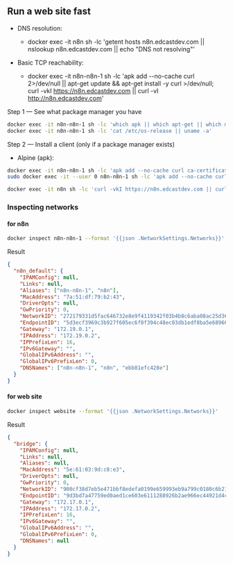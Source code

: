 ## Run a web site fast

- DNS resolution:

  - docker exec -it n8n sh -lc 'getent hosts n8n.edcastdev.com || nslookup n8n.edcastdev.com || echo "DNS not resolving"'

- Basic TCP reachability:
  - docker exec -it n8n-n8n-1 sh -lc 'apk add --no-cache curl 2>/dev/null || apt-get update && apt-get install -y curl >/dev/null; curl -vkI https://n8n.edcastdev.com || curl -vI http://n8n.edcastdev.com'

Step 1 — See what package manager you have

```bash
docker exec -it n8n-n8n-1 sh -lc 'which apk || which apt-get || which microdnf || echo "no pkg mgr"'
docker exec -it n8n-n8n-1 sh -lc 'cat /etc/os-release || uname -a'
```

Step 2 — Install a client (only if a package manager exists)

- Alpine (apk):

```bash
docker exec -it n8n-n8n-1 sh -lc 'apk add --no-cache curl ca-certificates && update-ca-certificates'
sudo docker exec -it --user 0 n8n-n8n-1 sh -lc 'apk add --no-cache curl ca-certificates && update-ca-certificates'

docker exec -it n8n sh -lc 'curl -vkI https://n8n.edcastdev.com || curl -vI http://n8n.edcastdev.com'


```

### Inspecting networks

#### for n8n

```bash
docker inspect n8n-n8n-1 --format '{{json .NetworkSettings.Networks}}'
```

Result

```json
{
  "n8n_default": {
    "IPAMConfig": null,
    "Links": null,
    "Aliases": ["n8n-n8n-1", "n8n"],
    "MacAddress": "7a:51:df:79:b2:43",
    "DriverOpts": null,
    "GwPriority": 0,
    "NetworkID": "272179331d5fac646732e8e9f4119342f03b4b8c6aba08ac25d36dc0f6956bf7",
    "EndpointID": "5d3ecf3969c3b927f605ec6f0f394c48ec03db1edf8ba5e68966bf5e413b9af7",
    "Gateway": "172.19.0.1",
    "IPAddress": "172.19.0.2",
    "IPPrefixLen": 16,
    "IPv6Gateway": "",
    "GlobalIPv6Address": "",
    "GlobalIPv6PrefixLen": 0,
    "DNSNames": ["n8n-n8n-1", "n8n", "ebb81efc428e"]
  }
}
```

#### for web site

```bash
docker inspect website --format '{{json .NetworkSettings.Networks}}'
```

Result

```json
{
  "bridge": {
    "IPAMConfig": null,
    "Links": null,
    "Aliases": null,
    "MacAddress": "5e:61:03:9d:c8:e3",
    "DriverOpts": null,
    "GwPriority": 0,
    "NetworkID": "900cf38d7eb5e471bbf8edefa0199e659993eb9a799c0180c6b21687ba26b75f",
    "EndpointID": "9d3bd7a47759ed0aed1ce603e6111288926b2ae966ec44921d4c1794ed8870f6",
    "Gateway": "172.17.0.1",
    "IPAddress": "172.17.0.2",
    "IPPrefixLen": 16,
    "IPv6Gateway": "",
    "GlobalIPv6Address": "",
    "GlobalIPv6PrefixLen": 0,
    "DNSNames": null
  }
}
```
